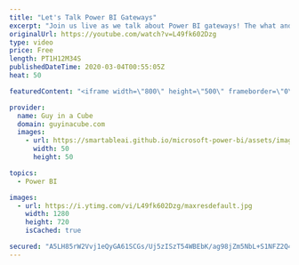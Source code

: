```yaml
---
title: "Let's Talk Power BI Gateways"
excerpt: "Join us live as we talk about Power BI gateways! The what and why regarding them and some things to consider when using a gateway.  Documentation: https://docs.microsoft.com/power-bi/service-gateway-onprem  Gateway monitor report: https://docs.microsoft.com/data-integration/gateway/service-gateway-performance"
originalUrl: https://youtube.com/watch?v=L49fk602Dzg
type: video
price: Free
length: PT1H12M34S
publishedDateTime: 2020-03-04T00:55:05Z
heat: 50

featuredContent: "<iframe width=\"800\" height=\"500\" frameborder=\"0\" src=\"https://www.youtube.com/embed/L49fk602Dzg\" allow=\"accelerometer; autoplay; encrypted-media; gyroscope; picture-in-picture\" allowfullscreen></iframe>"

provider:
  name: Guy in a Cube
  domain: guyinacube.com
  images:
    - url: https://smartableai.github.io/microsoft-power-bi/assets/images/organizations/guyinacube.com-50x50.jpg
      width: 50
      height: 50

topics:
  - Power BI

images:
  - url: https://i.ytimg.com/vi/L49fk602Dzg/maxresdefault.jpg
    width: 1280
    height: 720
    isCached: true

secured: "A5LH85rW2Vvj1eQyGA61SCGs/Uj5zISzT54WBEbK/ag98jZm5NbL+S1NFZ2Q4Ek6kb4VwSwkpJKJqp/f4DcOhDZRlMnzuNCrZeAkLpZZTOMlx5AxAqj1nyGXbjT6KVeVPzZfwYL5+LDVmddae1B9AXrwykBUN3a+hi3jJn8vtTO4LXm31o0iGuEVsKJ+vd9tucJiYS63W2xy6FA3LuqDafsOoUbGXcwcUYN2kgcBNyVjmirQWglauVP+LObjQWrPIsPbqwoyLNdCpkRF5IxbD92vFSzHfI/tzsgMAHWywMzapg7lWnRq5pXHUwxU1xRZp8leK1jTOA/kZSJzSFbKRrL9zzc97l7wr5rSg8T3NDqpZCx3nN4BwHEyzao7FNU7Trqj0So6H1WEfZe3oNXJNmtOlSxmViHima9EVzYCnnY=;Gn7o9mUqf/cn+syDmuvJsA=="
---
```


